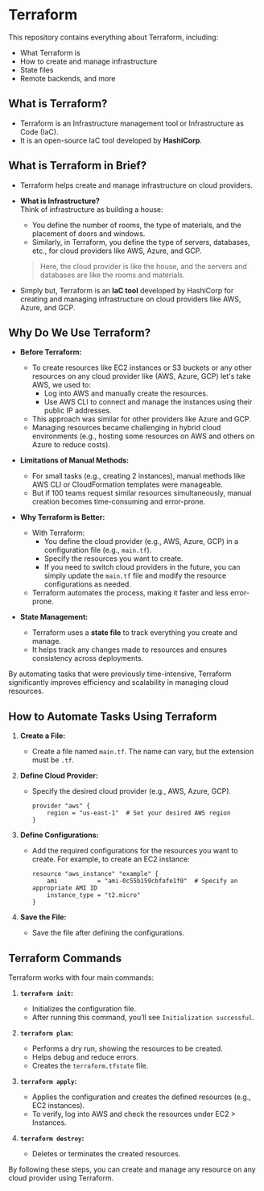 # Terraform  

This repository contains everything about Terraform, including:  
- What Terraform is  
- How to create and manage infrastructure  
- State files  
- Remote backends, and more  

## What is Terraform?  

- Terraform is an Infrastructure management tool or Infrastructure as Code (IaC).  
- It is an open-source IaC tool developed by **HashiCorp**.  

## What is Terraform in Brief?  

- Terraform helps create and manage infrastructure on cloud providers.  
- **What is Infrastructure?**  
  Think of infrastructure as building a house:  
  - You define the number of rooms, the type of materials, and the placement of doors and windows.  
  - Similarly, in Terraform, you define the type of servers, databases, etc., for cloud providers like AWS, Azure, and GCP.  

  > Here, the cloud provider is like the house, and the servers and databases are like the rooms and materials.  

- Simply but, Terraform is an **IaC tool** developed by HashiCorp for creating and managing infrastructure on cloud providers like AWS, Azure, and GCP.  

## Why Do We Use Terraform?  

- **Before Terraform:**  
  - To create resources like EC2 instances or S3 buckets or any other resources on any cloud provider like (AWS, Azure, GCP) let's take AWS,  we used to:  
    - Log into AWS and manually create the resources.  
    - Use AWS CLI to connect and manage the instances using their public IP addresses.  
  - This approach was similar for other providers like Azure and GCP.  
  - Managing resources became challenging in hybrid cloud environments (e.g., hosting some resources on AWS and others on Azure to reduce costs).  

- **Limitations of Manual Methods:**  
  - For small tasks (e.g., creating 2 instances), manual methods like AWS CLI or CloudFormation templates were manageable.  
  - But if 100 teams request similar resources simultaneously, manual creation becomes time-consuming and error-prone.  

- **Why Terraform is Better:**  
  - With Terraform:  
    - You define the cloud provider (e.g., AWS, Azure, GCP) in a configuration file (e.g., `main.tf`).  
    - Specify the resources you want to create.  
    - If you need to switch cloud providers in the future, you can simply update the `main.tf` file and modify the resource configurations as needed.  
  - Terraform automates the process, making it faster and less error-prone.  

- **State Management:**  
  - Terraform uses a **state file** to track everything you create and manage.  
  - It helps track any changes made to resources and ensures consistency across deployments.  

By automating tasks that were previously time-intensive, Terraform significantly improves efficiency and scalability in managing cloud resources.  

## How to Automate Tasks Using Terraform  

1. **Create a File:**  
   - Create a file named `main.tf`. The name can vary, but the extension must be `.tf`.  

2. **Define Cloud Provider:**  
   - Specify the desired cloud provider (e.g., AWS, Azure, GCP).  
     ```hcl
     provider "aws" {
         region = "us-east-1"  # Set your desired AWS region
     }
     ```

3. **Define Configurations:**  
   - Add the required configurations for the resources you want to create. For example, to create an EC2 instance:  
     ```hcl
     resource "aws_instance" "example" {
         ami           = "ami-0c55b159cbfafe1f0"  # Specify an appropriate AMI ID
         instance_type = "t2.micro"
     }
     ```

4. **Save the File:**  
   - Save the file after defining the configurations.  

## Terraform Commands  

Terraform works with four main commands:  

1. **`terraform init`:**  
   - Initializes the configuration file.  
   - After running this command, you’ll see `Initialization successful`.  

2. **`terraform plan`:**  
   - Performs a dry run, showing the resources to be created.  
   - Helps debug and reduce errors.  
   - Creates the `terraform.tfstate` file.  

3. **`terraform apply`:**  
   - Applies the configuration and creates the defined resources (e.g., EC2 instances).  
   - To verify, log into AWS and check the resources under EC2 > Instances.  

4. **`terraform destroy`:**  
   - Deletes or terminates the created resources.  

By following these steps, you can create and manage any resource on any cloud provider using Terraform.  
  












 













